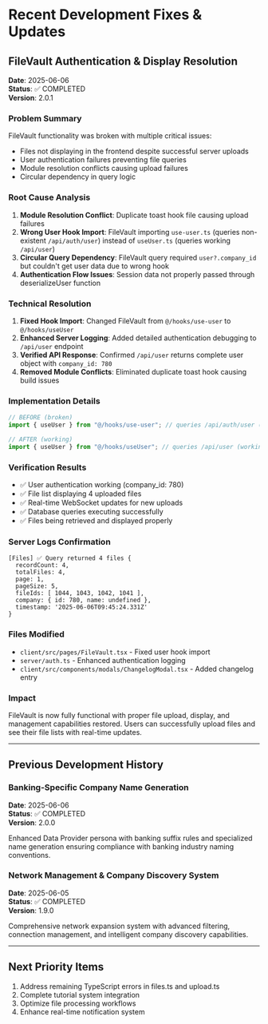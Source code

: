 # Recent Development Fixes & Updates

## FileVault Authentication & Display Resolution
**Date**: 2025-06-06  
**Status**: ✅ COMPLETED  
**Version**: 2.0.1

### Problem Summary
FileVault functionality was broken with multiple critical issues:
- Files not displaying in the frontend despite successful server uploads
- User authentication failures preventing file queries
- Module resolution conflicts causing upload failures
- Circular dependency in query logic

### Root Cause Analysis
1. **Module Resolution Conflict**: Duplicate toast hook file causing upload failures
2. **Wrong User Hook Import**: FileVault importing `use-user.ts` (queries non-existent `/api/auth/user`) instead of `useUser.ts` (queries working `/api/user`)
3. **Circular Query Dependency**: FileVault query required `user?.company_id` but couldn't get user data due to wrong hook
4. **Authentication Flow Issues**: Session data not properly passed through deserializeUser function

### Technical Resolution
1. **Fixed Hook Import**: Changed FileVault from `@/hooks/use-user` to `@/hooks/useUser`
2. **Enhanced Server Logging**: Added detailed authentication debugging to `/api/user` endpoint
3. **Verified API Response**: Confirmed `/api/user` returns complete user object with `company_id: 780`
4. **Removed Module Conflicts**: Eliminated duplicate toast hook causing build issues

### Implementation Details
```typescript
// BEFORE (broken)
import { useUser } from "@/hooks/use-user"; // queries /api/auth/user (doesn't exist)

// AFTER (working)
import { useUser } from "@/hooks/useUser"; // queries /api/user (working endpoint)
```

### Verification Results
- ✅ User authentication working (company_id: 780)
- ✅ File list displaying 4 uploaded files
- ✅ Real-time WebSocket updates for new uploads
- ✅ Database queries executing successfully
- ✅ Files being retrieved and displayed properly

### Server Logs Confirmation
```
[Files] ✅ Query returned 4 files {
  recordCount: 4,
  totalFiles: 4,
  page: 1,
  pageSize: 5,
  fileIds: [ 1044, 1043, 1042, 1041 ],
  company: { id: 780, name: undefined },
  timestamp: '2025-06-06T09:45:24.331Z'
}
```

### Files Modified
- `client/src/pages/FileVault.tsx` - Fixed user hook import
- `server/auth.ts` - Enhanced authentication logging
- `client/src/components/modals/ChangelogModal.tsx` - Added changelog entry

### Impact
FileVault is now fully functional with proper file upload, display, and management capabilities restored. Users can successfully upload files and see their file lists with real-time updates.

---

## Previous Development History

### Banking-Specific Company Name Generation
**Date**: 2025-06-06  
**Status**: ✅ COMPLETED  
**Version**: 2.0.0

Enhanced Data Provider persona with banking suffix rules and specialized name generation ensuring compliance with banking industry naming conventions.

### Network Management & Company Discovery System  
**Date**: 2025-06-05  
**Status**: ✅ COMPLETED  
**Version**: 1.9.0

Comprehensive network expansion system with advanced filtering, connection management, and intelligent company discovery capabilities.

---

## Next Priority Items
1. Address remaining TypeScript errors in files.ts and upload.ts
2. Complete tutorial system integration 
3. Optimize file processing workflows
4. Enhance real-time notification system